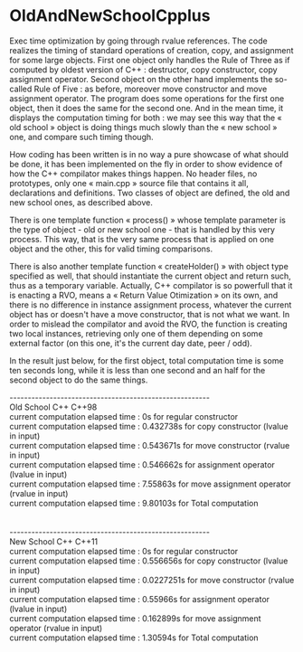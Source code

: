# OldAndNewSchoolCpplus
Exec time optimization by going through rvalue references. 
The code realizes the timing of standard operations of creation, copy, and assignment for some large objects.
First one object only handles the Rule of Three as if computed by oldest version of C++  : destructor, copy constructor, copy assignment operator.
Second object on the other hand implements the so-called Rule of Five  : as before, moreover move constructor and move assignment operator.
The program does some operations for the first one object, then it does the same for the second one.
And in the mean time, it displays the computation timing for both : we may see this way that the « old school » object is doing things
much slowly than the « new school » one, and compare such timing though.

How coding has been written is in no way a pure showcase of what should be done, it has been implemented on the fly in order to show evidence
of how the C++ compilator makes things happen. No header files, no prototypes, only one « main.cpp » source file that contains it all, declarations and definitions.
Two classes of object are defined, the old and new school ones, as described above. 

There is one template function « process() » whose template parameter is the type of object - old or new school one - that is handled by this very process. 
This way, that is the very same process that is applied on one object and the other, this for valid timing comparisons.

There is also another template function « createHolder() » with object type specified as well, that should instantiate the current object 
and return such, thus as a temporary variable. Actually, C++ compilator is so powerfull that it is enacting a RVO, means a « Return Value Otimization »
on its own, and there is no difference in instance assignment process, whatever the current object has or doesn't have a move constructor, that is not what we want. 
In order to mislead the compilator and avoid the RVO, the function is creating two local instances, retrieving only one of them depending on some external factor 
(on this one, it's the current day date, peer / odd).

In the result just below, for the first object, total computation time is some ten seconds long,
while it is less than one second and an half for the second object to do the same things.

-------------------------------------------------------\
Old  School C++      C++98\
current computation elapsed time : 0s for regular constructor\
current computation elapsed time : 0.432738s for copy constructor (lvalue in input)\
current computation elapsed time : 0.543671s for move constructor (rvalue in input)\
current computation elapsed time : 0.546662s for assignment operator (lvalue in input)\
current computation elapsed time : 7.55863s for move assignment operator (rvalue in input)\
current computation elapsed time : 9.80103s for Total computation\
\
\
-------------------------------------------------------\
New School C++       C++11\
current computation elapsed time : 0s for regular constructor\
current computation elapsed time : 0.556656s for copy constructor (lvalue in input)\
current computation elapsed time : 0.0227251s for move constructor (rvalue in input)\
current computation elapsed time : 0.55966s for assignment operator (lvalue in input)\
current computation elapsed time : 0.162899s for move assignment operator (rvalue in input)\
current computation elapsed time : 1.30594s for Total computation



